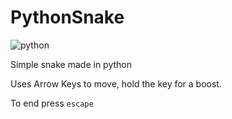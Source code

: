 # PythonSnake

![python](https://forthebadge.com/images/badges/made-with-python.svg)

Simple snake made in python

Uses Arrow Keys to move, hold the key for a boost.

To end press `escape`
